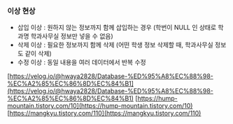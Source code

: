 ### 이상 현상
- 삽입 이상 : 원하지 않는 정보까지 함께 삽입하는 경우 (학번이 NULL 인 상태로 학과명 학과사무실 정보만 넣을 수 없음)
- 삭제 이상 : 필요한 정보까지 함께 삭제 (어떤 학생 정보 삭제할 때, 학과사무실 정보도 같이 삭제)
- 수정 이상 : 동일 내용을 여러 데이터에서 반복 수정

[https://velog.io/@hwaya2828/Database-%ED%95%A8%EC%88%98-%EC%A2%85%EC%86%8D%EC%84%B1](https://velog.io/@hwaya2828/Database-%ED%95%A8%EC%88%98-%EC%A2%85%EC%86%8D%EC%84%B1)
[https://hump-mountain.tistory.com/10](https://hump-mountain.tistory.com/10)
[https://mangkyu.tistory.com/110](https://mangkyu.tistory.com/110)

